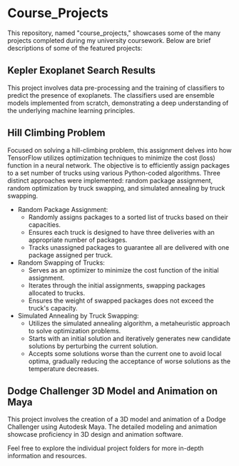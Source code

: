 # Course_Projects

This repository, named "course_projects," showcases some of the many projects completed during my university coursework. Below are brief descriptions of some of the featured projects:

## Kepler Exoplanet Search Results

This project involves data pre-processing and the training of classifiers to predict the presence of exoplanets. The classifiers used are ensemble models implemented from scratch, demonstrating a deep understanding of the underlying machine learning principles.

## Hill Climbing Problem

Focused on solving a hill-climbing problem, this assignment delves into how TensorFlow utilizes optimization techniques to minimize the cost (loss) function in a neural network. The objective is to efficiently assign packages to a set number of trucks using various Python-coded algorithms. Three distinct approaches were implemented: random package assignment, random optimization by truck swapping, and simulated annealing by truck swapping.

- Random Package Assignment:
  - Randomly assigns packages to a sorted list of trucks based on their capacities.
  - Ensures each truck is designed to have three deliveries with an appropriate number of packages.
  - Tracks unassigned packages to guarantee all are delivered with one package assigned per truck.
- Random Swapping of Trucks:
  - Serves as an optimizer to minimize the cost function of the initial assignment.
  - Iterates through the initial assignments, swapping packages allocated to trucks.
  - Ensures the weight of swapped packages does not exceed the truck's capacity.
- Simulated Annealing by Truck Swapping:
  - Utilizes the simulated annealing algorithm, a metaheuristic approach to solve optimization problems.
  - Starts with an initial solution and iteratively generates new candidate solutions by perturbing the current solution.
  - Accepts some solutions worse than the current one to avoid local optima, gradually reducing the acceptance of worse solutions as the temperature decreases.
    
## Dodge Challenger 3D Model and Animation on Maya

This project involves the creation of a 3D model and animation of a Dodge Challenger using Autodesk Maya. The detailed modeling and animation showcase proficiency in 3D design and animation software.

Feel free to explore the individual project folders for more in-depth information and resources.
